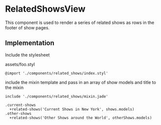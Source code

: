 # RelatedShowsView

This component is used to render a series of related shows as rows in the footer of show pages. 

## Implementation

Include the stylesheet

assets/foo.styl
````
@import './components/related_shows/index.styl'
````

include the mixin template and pass in an array of show models and title to the mixin

````jade
include './components/related_shows/mixin.jade'

.current-shows
  +related-shows('Current Shows in New York', shows.models)
.other-shows
  +related-shows('Other Shows around the World', otherShows.models)
````